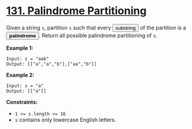 # [131. Palindrome Partitioning](https://leetcode.com/problems/palindrome-partitioning/description/)

Given a string <code>s</code>, partition <code>s</code> such that every <button type="button" aria-haspopup="dialog" aria-expanded="false" aria-controls="radix-:rp:" data-state="closed" class="">substring</button> of the partition is a <button type="button" aria-haspopup="dialog" aria-expanded="false" aria-controls="radix-:rq:" data-state="closed" class="">**palindrome** </button>. Return all possible palindrome partitioning of <code>s</code>.

**Example 1:** 

```
Input: s = "aab"
Output: [["a","a","b"],["aa","b"]]
```

**Example 2:** 

```
Input: s = "a"
Output: [["a"]]
```

**Constraints:** 

- <code>1 <= s.length <= 16</code>
- <code>s</code> contains only lowercase English letters.